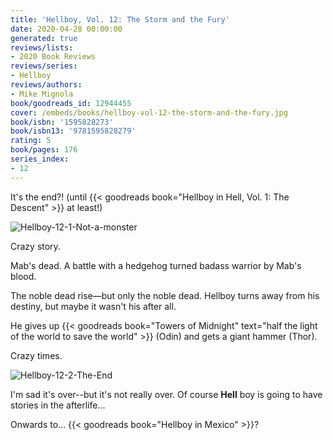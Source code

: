 ```yaml
---
title: 'Hellboy, Vol. 12: The Storm and the Fury'
date: 2020-04-28 00:00:00
generated: true
reviews/lists:
- 2020 Book Reviews
reviews/series:
- Hellboy
reviews/authors:
- Mike Mignola
book/goodreads_id: 12944455
cover: /embeds/books/hellboy-vol-12-the-storm-and-the-fury.jpg
book/isbn: '1595828273'
book/isbn13: '9781595828279'
rating: 5
book/pages: 176
series_index:
- 12
---
```

It's the end?! (until {{< goodreads book="Hellboy in Hell, Vol. 1: The Descent" >}} at least!)  

![Hellboy-12-1-Not-a-monster](/embeds/books/attachments/hellboy-12-1-not-a-monster.png)  

<!--more-->

Crazy story.  

Mab's dead. A battle with a hedgehog turned badass warrior by Mab's blood.  

The noble dead rise—but only the noble dead. Hellboy turns away from his destiny, but maybe it wasn't his after all.  

He gives up {{< goodreads book="Towers of Midnight" text="half the light of the world to save the world" >}} (Odin) and gets a giant hammer (Thor).  

Crazy times.  

![Hellboy-12-2-The-End](/embeds/books/attachments/hellboy-12-2-the-end.png)  

I'm sad it's over--but it's not really over. Of course **Hell** boy is going to have stories in the afterlife...  

Onwards to... {{< goodreads book="Hellboy in Mexico" >}}?